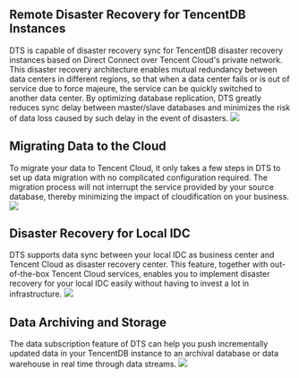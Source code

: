 ## Remote Disaster Recovery for TencentDB Instances
DTS is capable of disaster recovery sync for TencentDB disaster recovery instances based on Direct Connect over Tencent Cloud's private network. This disaster recovery architecture enables mutual redundancy between data centers in different regions, so that when a data center fails or is out of service due to force majeure, the service can be quickly switched to another data center.
By optimizing database replication, DTS greatly reduces sync delay between master/slave databases and minimizes the risk of data loss caused by such delay in the event of disasters.
![][img1]

## Migrating Data to the Cloud
To migrate your data to Tencent Cloud, it only takes a few steps in DTS to set up data migration with no complicated configuration required. The migration process will not interrupt the service provided by your source database, thereby minimizing the impact of cloudification on your business.
![][img2]

## Disaster Recovery for Local IDC
DTS supports data sync between your local IDC as business center and Tencent Cloud as disaster recovery center. This feature, together with out-of-the-box Tencent Cloud services, enables you to implement disaster recovery for your local IDC easily without having to invest a lot in infrastructure.
![][img3]

## Data Archiving and Storage
The data subscription feature of DTS can help you push incrementally updated data in your TencentDB instance to an archival database or data warehouse in real time through data streams.
![][img4]


[img1]: https://main.qcloudimg.com/raw/7f7c8aa38423095d441c5a71f88bc345.png
[img2]: https://main.qcloudimg.com/raw/15fdd3c853dc312ed35962d529ad433f.png
[img3]: https://main.qcloudimg.com/raw/9a27e2fb18b7eef72b63871a7e1a382d.png
[img4]: https://main.qcloudimg.com/raw/16cad7de58d098e3169875fc4295a54f.png
